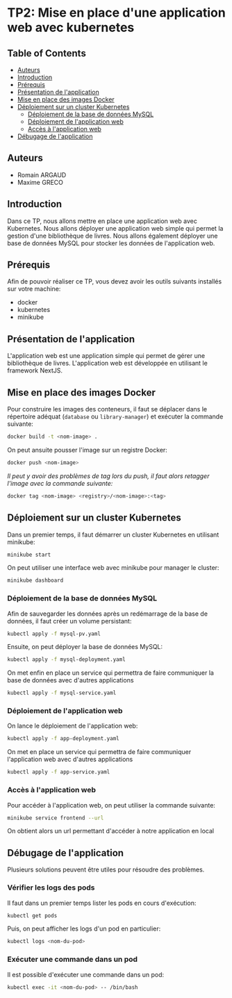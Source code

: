 # TP2: Mise en place d'une application web avec kubernetes

## Table of Contents

- [Auteurs](#auteurs)
- [Introduction](#introduction)
- [Prérequis](#prérequis)
- [Présentation de l'application](#présentation-de-lapplication)
- [Mise en place des images Docker](#mise-en-place-des-images-docker)
- [Déploiement sur un cluster Kubernetes](#déploiement-sur-un-cluster-kubernetes)
    - [Déploiement de la base de données MySQL](#déploiement-de-la-base-de-données-mysql)
    - [Déploiement de l'application web](#déploiement-de-lapplication-web)
    - [Accès à l'application web](#accès-à-lapplication-web)
- [Débugage de l'application](#débugage-de-lapplication)

## Auteurs

- Romain ARGAUD
- Maxime GRECO

## Introduction

Dans ce TP, nous allons mettre en place une application web avec Kubernetes.
Nous allons déployer une application web simple qui permet la gestion d'une bibliothèque de livres.
Nous allons également déployer une base de données MySQL pour stocker les données de l'application web.

## Prérequis

Afin de pouvoir réaliser ce TP, vous devez avoir les outils suivants installés sur votre machine:

- docker
- kubernetes
- minikube

## Présentation de l'application

L'application web est une application simple qui permet de gérer une bibliothèque de livres.
L'application web est développée en utilisant le framework NextJS.

## Mise en place des images Docker
Pour construire les images des conteneurs, il faut se déplacer dans le répertoire adéquat (`database` ou `library-manager`) et exécuter la commande suivante:

```bash
docker build -t <nom-image> .
```
On peut ansuite pousser l'image sur un registre Docker:

```bash
docker push <nom-image>
```
_Il peut y avoir des problèmes de tag lors du push, il faut alors retagger l'image avec la commande suivante:_

```bash
docker tag <nom-image> <registry>/<nom-image>:<tag>
```


## Déploiement sur un cluster Kubernetes

Dans un premier temps, il faut démarrer un cluster Kubernetes en utilisant minikube:

```bash
minikube start
```

On peut utiliser une interface web avec minikube pour manager le cluster:

```bash
minikube dashboard
```

### Déploiement de la base de données MySQL

Afin de sauvegarder les données après un redémarrage de la base de données, il faut créer un volume persistant:

```bash
kubectl apply -f mysql-pv.yaml
```

Ensuite, on peut déployer la base de données MySQL:

```bash
kubectl apply -f mysql-deployment.yaml
```

On met enfin en place un service qui permettra de faire communiquer la base de données avec d'autres applications

```bash
kubectl apply -f mysql-service.yaml
```

### Déploiement de l'application web

On lance le déploiement de l'application web:

```bash
kubectl apply -f app-deployment.yaml
```

On met en place un service qui permettra de faire communiquer l'application web avec d'autres applications

```bash
kubectl apply -f app-service.yaml
```

### Accès à l'application web

Pour accéder à l'application web, on peut utiliser la commande suivante:

```bash
minikube service frontend --url
```

On obtient alors un url permettant d'accéder à notre application en local

## Débugage de l'application

Plusieurs solutions peuvent être utiles pour résoudre des problèmes.

### Vérifier les logs des pods

Il faut dans un premier temps lister les pods en cours d'exécution:

```bash
kubectl get pods
```

Puis, on peut afficher les logs d'un pod en particulier:

```bash
kubectl logs <nom-du-pod>
```

### Exécuter une commande dans un pod

Il est possible d'exécuter une commande dans un pod:

```bash
kubectl exec -it <nom-du-pod> -- /bin/bash
```